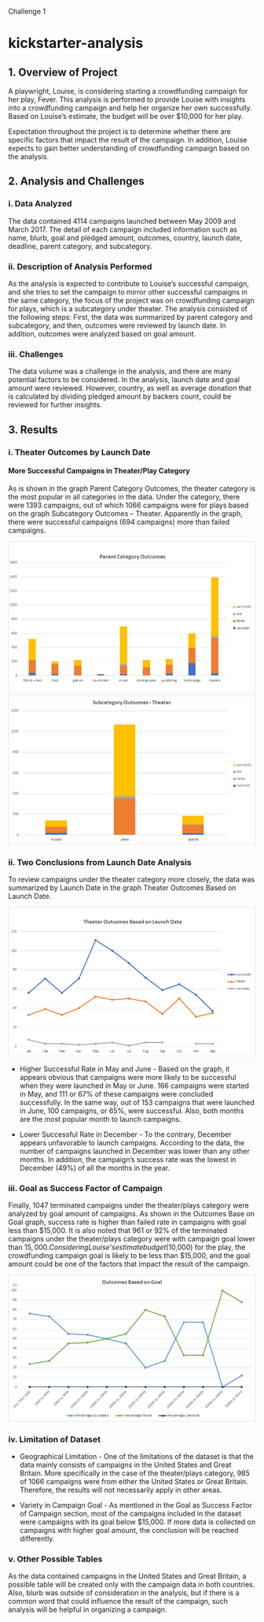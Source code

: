 Challenge 1
# kickstarter-analysis

## 1. Overview of Project
A playwright, Louise, is considering starting a crowdfunding campaign for her play, Fever. This analysis is performed to provide Louise with insights into a crowdfunding campaign and help her organize her own successfully. Based on Louise’s estimate, the budget will be over $10,000 for her play.

Expectation throughout the project is to determine whether there are specific factors that impact the result of the campaign. In addition, Louise expects to gain better understanding of crowdfunding campaign based on the analysis.

## 2. Analysis and Challenges
### i. Data Analyzed
The data contained 4114 campaigns launched between May 2009 and March 2017. The detail of each campaign included information such as name, blurb, goal and pledged amount, outcomes, country, launch date, deadline, parent category, and subcategory.

### ii. Description of Analysis Performed
As the analysis is expected to contribute to Louise’s successful campaign, and she tries to set the campaign to mirror other successful campaigns in the same category, the focus of the project was on crowdfunding campaign for plays, which is a subcategory under theater. The analysis consisted of the following steps: First, the data was summarized by parent category and subcategory, and then, outcomes were reviewed by launch date. In addition, outcomes were analyzed based on goal amount.

### iii. Challenges
The data volume was a challenge in the analysis, and there are many potential factors to be considered. In the analysis, launch date and goal amount were reviewed. However, country, as well as average donation that is calculated by dividing pledged amount by backers count, could be reviewed for further insights.


## 3. Results
### i. Theater Outcomes by Launch Date
#### More Successful Campaigns in Theater/Play Category
As is shown in the graph Parent Category Outcomes, the theater category is the most popular in all categories in the data. Under the category, there were 1393 campaigns, out of which 1066 campaigns were for plays based on the graph Subcategory Outcomes – Theater. Apparently in the graph, there were successful campaigns (694 campaigns) more than failed campaigns. 
 
![](https://github.com/Ryoichi2022/kickstarter-analysis/blob/main/Parent%20Category%20Outcomes.png)
![](https://github.com/Ryoichi2022/kickstarter-analysis/blob/main/Subcategory%20Outcomes%20-%20Theater.png)

### ii. Two Conclusions from Launch Date Analysis
To review campaigns under the theater category more closely, the data was summarized by Launch Date in the graph Theater Outcomes Based on Launch Date.
 
![](https://github.com/Ryoichi2022/kickstarter-analysis/blob/main/Theater_Outcomes_vs_Launch.png)
 
* Higher Successful Rate in May and June - Based on the graph, it appears obvious that campaigns were more likely to be successful when they were launched in May or June. 166 campaigns were started in May, and 111 or 67% of these campaigns were concluded successfully. In the same way, out of 153 campaigns that were launched in June, 100 campaigns, or 65%, were successful. Also, both months are the most popular month to launch campaigns.

* Lower Successful Rate in December - To the contrary, December appears unfavorable to launch campaigns. According to the data, the number of campaigns launched in December was lower than any other months. In addition, the campaign’s success rate was the lowest in December (49%) of all the months in the year.

### iii. Goal as Success Factor of Campaign
Finally, 1047 terminated campaigns under the theater/plays category were analyzed by goal amount of campaigns. As shown in the Outcomes Base on Goal graph, success rate is higher than failed rate in campaigns with goal less than $15,000. It is also noted that 961 or 92% of the terminated campaigns under the theater/plays category were with campaign goal lower than $15,000. Considering Louise’s estimate budget ($10,000) for the play, the crowdfunding campaign goal is likely to be less than $15,000, and the goal amount could be one of the factors that impact the result of the campaign.
 
![](https://github.com/Ryoichi2022/kickstarter-analysis/blob/main/Outcomes_vs_Goals.png)

### iv. Limitation of Dataset
* Geographical Limitation - One of the limitations of the dataset is that the data mainly consists of campaigns in the United States and Great Britain. More specifically in the case of the theater/plays category, 985 of 1066 campaigns were from either the United States or Great Britain. Therefore, the results will not necessarily apply in other areas.

* Variety in Campaign Goal - As mentioned in the Goal as Success Factor of Campaign section, most of the campaigns included in the dataset were campaigns with its goal below $15,000. If more data is collected on campaigns with higher goal amount, the conclusion will be reached differently.

### v. Other Possible Tables
As the data contained campaigns in the United States and Great Britain, a possible table will be created only with the campaign data in both countries. Also, blurb was outside of consideration in the analysis, but if there is a common word that could influence the result of the campaign, such analysis will be helpful in organizing a campaign.
